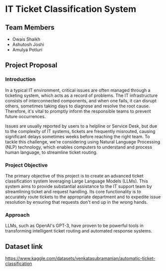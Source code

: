 # IT Ticket Classification System

## Team Members
- Owais Shaikh
- Ashutosh Joshi
- Amulya Potluri

## Project Proposal

### Introduction
In a typical IT environment, critical issues are often managed through a ticketing system, which acts as a record of problems. The IT infrastructure consists of interconnected components, and when one fails, it can disrupt others, sometimes taking days to diagnose and resolve the root cause. Therefore, it's vital to promptly inform the responsible teams to prevent future occurrences.

Issues are usually reported by users to a helpline or Service Desk, but due to the complexity of IT systems, tickets are frequently misrouted, causing significant delays sometimes weeks before reaching the right team. To tackle this challenge, we're considering using Natural Language Processing (NLP) technology, which enables computers to understand and process human language, to streamline ticket routing.

### Project Objective
The primary objective of this project is to create an advanced ticket classification system leveraging Large Language Models (LLMs). This system aims to provide substantial assistance to the IT support team by streamlining ticket and request handling. Its core functionality is to accurately route tickets to the appropriate department and to expedite issue resolution by ensuring that requests don't end up in the wrong hands.

### Approach
LLMs, such as OpenAI's GPT-3, have proven to be powerful tools in transforming intelligent ticket routing and automated response systems.

## Dataset link
https://www.kaggle.com/datasets/venkatasubramanian/automatic-ticket-classification​
